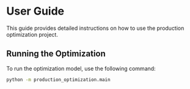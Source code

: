 # User Guide

This guide provides detailed instructions on how to use the production optimization project.

## Running the Optimization

To run the optimization model, use the following command:

```sh
python -m production_optimization.main
